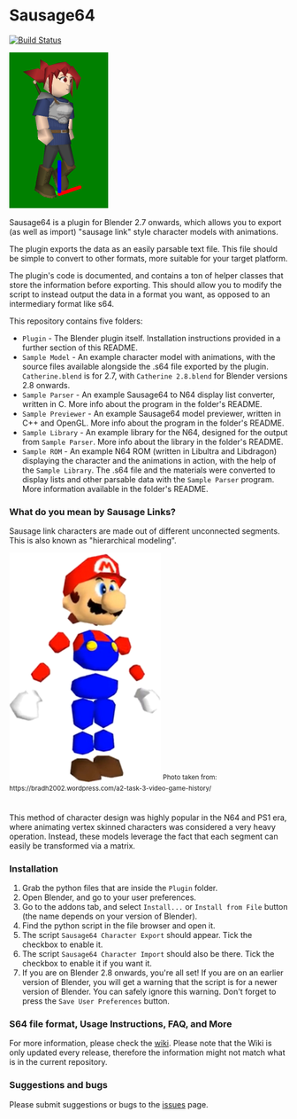 # Sausage64

[![Build Status](https://dev.azure.com/buu342/Sausage64/_apis/build/status/buu342.N64-Sausage64?branchName=master)](https://dev.azure.com/buu342/Sausage64/_build/latest?definitionId=1&branchName=master)

<img src=".github/Catherine.gif" width="179" height="281"/>

Sausage64 is a plugin for Blender 2.7 onwards, which allows you to export (as well as import) "sausage link" style character models with animations.

The plugin exports the data as an easily parsable text file. This file should be simple to convert to other formats, more suitable for your target platform. 

The plugin's code is documented, and contains a ton of helper classes that store the information before exporting. This should allow you to modify the script to instead output the data in a format you want, as opposed to an intermediary format like s64.

This repository contains five folders:
* `Plugin` - The Blender plugin itself. Installation instructions provided in a further section of this README. 
* `Sample Model` - An example character model with animations, with the source files available alongside the .s64 file exported by the plugin. `Catherine.blend` is for 2.7, with `Catherine 2.8.blend` for Blender versions 2.8 onwards. 
* `Sample Parser` - An example Sausage64 to N64 display list converter, written in C. More info about the program in the folder's README. 
* `Sample Previewer` - An example Sausage64 model previewer, written in C++ and OpenGL. More info about the program in the folder's README. 
* `Sample Library` - An example library for the N64, designed for the output from `Sample Parser`. More info about the library in the folder's README. 
* `Sample ROM` - An example N64 ROM (written in Libultra and Libdragon) displaying the character and the animations in action, with the help of the `Sample Library`. The .s64 file and the materials were converted to display lists and other parsable data with the `Sample Parser` program. More information available in the folder's README. 

### What do you mean by Sausage Links?
Sausage link characters are made out of different unconnected segments. This is also known as "hierarchical modeling".

<img src=".github/mario.png" width="274" height="415"/>
<sup>Photo taken from: https://bradh2002.wordpress.com/a2-task-3-video-game-history/</sup>
</br></br>

This method of character design was highly popular in the N64 and PS1 era, where animating vertex skinned characters was considered a very heavy operation. Instead, these models leverage the fact that each segment can easily be transformed via a matrix.

### Installation 
1. Grab the python files that are inside the `Plugin` folder.
2. Open Blender, and go to your user preferences.
3. Go to the addons tab, and select `Install...` or `Install from File` button (the name depends on your version of Blender).
4. Find the python script in the file browser and open it. 
5. The script `Sausage64 Character Export` should appear. Tick the checkbox to enable it. 
6. The script `Sausage64 Character Import` should also be there. Tick the checkbox to enable it if you want it. 
7. If you are on Blender 2.8 onwards, you're all set! If you are on an earlier version of Blender, you will get a warning that the script is for a newer version of Blender. You can safely ignore this warning. Don't forget to press the `Save User Preferences` button. 

### S64 file format, Usage Instructions, FAQ, and More
For more information, please check the [wiki](../../wiki). Please note that the Wiki is only updated every release, therefore the information might not match what is in the current repository.

### Suggestions and bugs
Please submit suggestions or bugs to the [issues](issues) page.